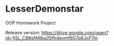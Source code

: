# LesserDemonstar
OOP Homework Project

Release version: https://drive.google.com/open?id=1j5L_C88sfARbu05fh4evmf6G7p6JcF7m
